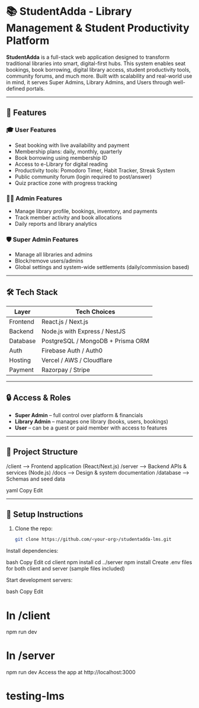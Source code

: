 # 📚 StudentAdda - Library Management & Student Productivity Platform

**StudentAdda** is a full-stack web application designed to transform traditional libraries into smart, digital-first hubs. This system enables seat bookings, book borrowing, digital library access, student productivity tools, community forums, and much more. Built with scalability and real-world use in mind, it serves Super Admins, Library Admins, and Users through well-defined portals.

---

## 🚀 Features

### 🎓 User Features
- Seat booking with live availability and payment
- Membership plans: daily, monthly, quarterly
- Book borrowing using membership ID
- Access to e-Library for digital reading
- Productivity tools: Pomodoro Timer, Habit Tracker, Streak System
- Public community forum (login required to post/answer)
- Quiz practice zone with progress tracking

### 🧑‍💼 Admin Features
- Manage library profile, bookings, inventory, and payments
- Track member activity and book allocations
- Daily reports and library analytics

### 🛡 Super Admin Features
- Manage all libraries and admins
- Block/remove users/admins
- Global settings and system-wide settlements (daily/commission based)

---

## 🛠️ Tech Stack

| Layer       | Tech Choices                       |
|-------------|------------------------------------|
| Frontend    | React.js / Next.js                 |
| Backend     | Node.js with Express / NestJS      |
| Database    | PostgreSQL / MongoDB + Prisma ORM  |
| Auth        | Firebase Auth / Auth0              |
| Hosting     | Vercel / AWS / Cloudflare          |
| Payment     | Razorpay / Stripe                  |

---

## 🔒 Access & Roles

- **Super Admin** – full control over platform & financials
- **Library Admin** – manages one library (books, users, bookings)
- **User** – can be a guest or paid member with access to features

---

## 📁 Project Structure




/client --> Frontend application (React/Next.js) /server --> Backend APIs & services (Node.js) /docs --> Design & system documentation /database --> Schemas and seed data

yaml
Copy
Edit

---

## 📌 Setup Instructions

1. Clone the repo:
   ```bash
   git clone https://github.com/<your-org>/studentadda-lms.git
Install dependencies:

bash
Copy
Edit
cd client
npm install
cd ../server
npm install
Create .env files for both client and server (sample files included)

Start development servers:

bash
Copy
Edit
# In /client
npm run dev

# In /server
npm run dev
Access the app at http://localhost:3000
# testing-lms
